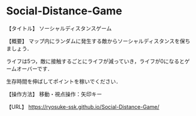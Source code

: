 # Social-Distance-Game

【タイトル】
ソーシャルディスタンスゲーム

【概要】
マップ内にランダムに発生する敵からソーシャルディスタンスを保ちましょう．

ライフは5つ，敵に接触するごとにライフが減っていき，ライフが0になるとゲームオーバーです．

生存時間を伸ばしてポイントを稼いでください．

【操作方法】
移動・視点操作：矢印キー

【URL】
https://ryosuke-ssk.github.io/Social-Distance-Game/
